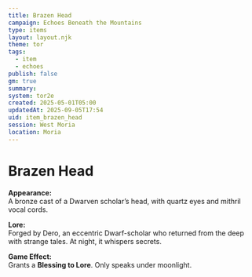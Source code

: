 ```yaml
---
title: Brazen Head
campaign: Echoes Beneath the Mountains
type: items
layout: layout.njk
theme: tor
tags:
  - item
  - echoes
publish: false
gm: true
summary:
system: tor2e
created: 2025-05-01T05:00
updatedAt: 2025-09-05T17:54
uid: item_brazen_head
session: West Moria
location: Moria
---
```


# Brazen Head

**Appearance:**  
A bronze cast of a Dwarven scholar’s head, with quartz eyes and mithril vocal cords.

**Lore:**  
Forged by Dero, an eccentric Dwarf-scholar who returned from the deep with strange tales. At night, it whispers secrets.

**Game Effect:**  
Grants a **Blessing to Lore**. Only speaks under moonlight.

